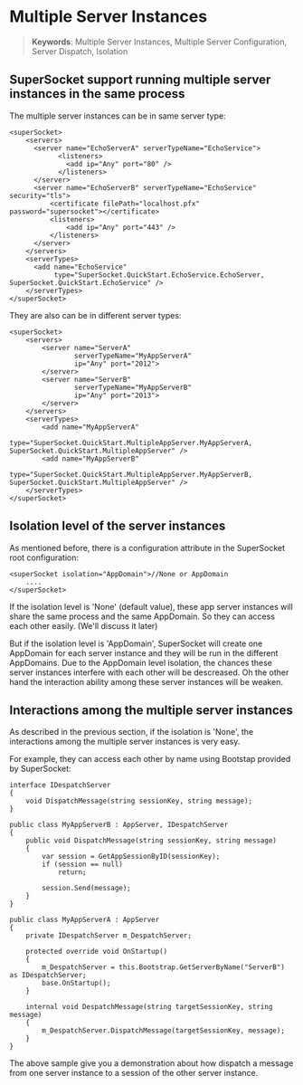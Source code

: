 # Multiple Server Instances

> __Keywords__: Multiple Server Instances, Multiple Server Configuration, Server Dispatch, Isolation

## SuperSocket support running multiple server instances in the same process

The multiple server instances can be in same server type:

    <superSocket>
        <servers>
          <server name="EchoServerA" serverTypeName="EchoService">
                <listeners>
                  <add ip="Any" port="80" />
                </listeners>
          </server>
          <server name="EchoServerB" serverTypeName="EchoService" security="tls">
              <certificate filePath="localhost.pfx" password="supersocket"></certificate>
              <listeners>
                  <add ip="Any" port="443" />
              </listeners>
          </server>
        </servers>
        <serverTypes>
          <add name="EchoService"
               type="SuperSocket.QuickStart.EchoService.EchoServer, SuperSocket.QuickStart.EchoService" />
        </serverTypes>
    </superSocket>

They are also can be in different server types:

    <superSocket>
        <servers>
            <server name="ServerA"
                    serverTypeName="MyAppServerA"
                    ip="Any" port="2012">
            </server>
            <server name="ServerB"
                    serverTypeName="MyAppServerB"
                    ip="Any" port="2013">
            </server>
        </servers>
        <serverTypes>
            <add name="MyAppServerA"
                 type="SuperSocket.QuickStart.MultipleAppServer.MyAppServerA, SuperSocket.QuickStart.MultipleAppServer" />
            <add name="MyAppServerB"
                 type="SuperSocket.QuickStart.MultipleAppServer.MyAppServerB, SuperSocket.QuickStart.MultipleAppServer" />
        </serverTypes>
    </superSocket>

## Isolation level of the server instances
As mentioned before, there is a configuration attribute in the SuperSocket root configuration:

    <superSocket isolation="AppDomain">//None or AppDomain
        ....
    </superSocket>

If the isolation level is 'None' (default value), these app server instances will share the same process and the same AppDomain. So they can access each other easily. (We'll discuss it later)

But if the isolation level is 'AppDomain', SuperSocket will create one AppDomain for each server instance and they will be run in the different AppDomains. Due to the AppDomain level isolation, the chances these server instances interfere with each other will be descreased. Oh the other hand the interaction ability among these server instances will be weaken.

## Interactions among the multiple server instances
As described in the previous section, if the isolation is 'None', the interactions among the multiple server instances is very easy.

For example, they can access each other by name using Bootstap provided by SuperSocket:
    
    interface IDespatchServer
    {
        void DispatchMessage(string sessionKey, string message);
    }
    
    public class MyAppServerB : AppServer, IDespatchServer
    {
        public void DispatchMessage(string sessionKey, string message)
        {
            var session = GetAppSessionByID(sessionKey);
            if (session == null)
                return;

            session.Send(message);
        }
    }

    public class MyAppServerA : AppServer
    {
        private IDespatchServer m_DespatchServer;

        protected override void OnStartup()
        {
            m_DespatchServer = this.Bootstrap.GetServerByName("ServerB") as IDespatchServer;
            base.OnStartup();
        }

        internal void DespatchMessage(string targetSessionKey, string message)
        {
            m_DespatchServer.DispatchMessage(targetSessionKey, message);
        }
    }

The above sample give you a demonstration about how dispatch a message from one server instance to a session of the other server instance.